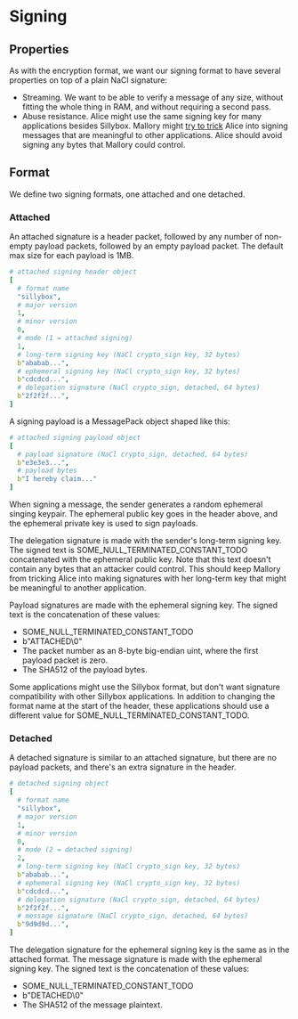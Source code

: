 # Signing

## Properties
As with the encryption format, we want our signing format to have several
properties on top of a plain NaCl signature:
- Streaming. We want to be able to verify a message of any size, without
  fitting the whole thing in RAM, and without requiring a second pass.
- Abuse resistance. Alice might use the same signing key for many applications
  besides Sillybox. Mallory might [try to
  trick](https://blog.sandstorm.io/news/2015-05-01-is-that-ascii-or-protobuf.html)
  Alice into signing messages that are meaningful to other applications. Alice
  should avoid signing any bytes that Mallory could control.

## Format

We define two signing formats, one attached and one detached.

### Attached

An attached signature is a header packet, followed by any number of non-empty
payload packets, followed by an empty payload packet. The default max size for
each payload is 1MB.

```yaml
# attached signing header object
[
  # format name
  "sillybox",
  # major version
  1,
  # minor version
  0,
  # mode (1 = attached signing)
  1,
  # long-term signing key (NaCl crypto_sign key, 32 bytes)
  b"ababab...",
  # ephemeral signing key (NaCl crypto_sign key, 32 bytes)
  b"cdcdcd...",
  # delegation signature (NaCl crypto_sign, detached, 64 bytes)
  b"2f2f2f...",
]
```

A signing payload is a MessagePack object shaped like this:

```yaml
# attached signing payload object
[
  # payload signature (NaCl crypto_sign, detached, 64 bytes)
  b"e3e3e3...",
  # payload bytes
  b"I hereby claim..."
]
```

When signing a message, the sender generates a random ephemeral singing
keypair. The ephemeral public key goes in the header above, and the ephemeral
private key is used to sign payloads.

The delegation signature is made with the sender's long-term signing key. The
signed text is SOME_NULL_TERMINATED_CONSTANT_TODO concatenated with the
ephemeral public key. Note that this text doesn't contain any bytes that an
attacker could control. This should keep Mallory from tricking Alice into
making signatures with her long-term key that might be meaningful to another
application.

Payload signatures are made with the ephemeral signing key. The signed text is
the concatenation of these values:
- SOME_NULL_TERMINATED_CONSTANT_TODO
- b"ATTACHED\0"
- The packet number as an 8-byte big-endian uint, where the first payload
  packet is zero.
- The SHA512 of the payload bytes.

Some applications might use the Sillybox format, but don't want signature
compatibility with other Sillybox applications. In addition to changing the
format name at the start of the header, these applications should use a
different value for SOME_NULL_TERMINATED_CONSTANT_TODO.

### Detached

A detached signature is similar to an attached signature, but there are no
payload packets, and there's an extra signature in the header.

```yaml
# detached signing object
[
  # format name
  "sillybox",
  # major version
  1,
  # minor version
  0,
  # mode (2 = detached signing)
  2,
  # long-term signing key (NaCl crypto_sign key, 32 bytes)
  b"ababab...",
  # ephemeral signing key (NaCl crypto_sign key, 32 bytes)
  b"cdcdcd...",
  # delegation signature (NaCl crypto_sign, detached, 64 bytes)
  b"2f2f2f...",
  # message signature (NaCl crypto_sign, detached, 64 bytes)
  b"9d9d9d...",
]
```

The delegation signature for the ephemeral signing key is the same as in the
attached format. The message signature is made with the ephemeral signing key.
The signed text is the concatenation of these values:
- SOME_NULL_TERMINATED_CONSTANT_TODO
- b"DETACHED\0"
- The SHA512 of the message plaintext.
